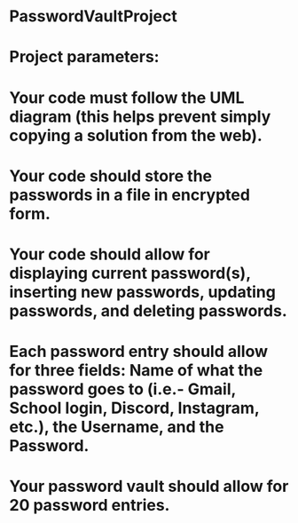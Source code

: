 # PasswordVaultProject

# Project parameters:

# Your code must follow the UML diagram (this helps prevent simply copying a solution from the web).
# Your code should store the passwords in a file in encrypted form. 
# Your code should allow for displaying current password(s), inserting new passwords, updating passwords, and deleting passwords.
# Each password entry should allow for three fields: Name of what the password goes to (i.e.- Gmail, School login, Discord, Instagram, etc.), the Username, and the Password.
# Your password vault should allow for 20 password entries.

